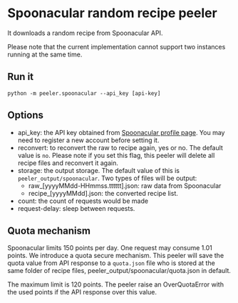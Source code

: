 # Spoonacular random recipe peeler

It downloads a random recipe from Spoonacular API.

Please note that the current implementation cannot support two instances running at the same time.

## Run it

```shell
python -m peeler.spoonacular --api_key [api-key]
```

## Options

* api_key: the API key obtained from [Spoonacular profile page](https://spoonacular.com/food-api/console#Profile). You may need to register a new account before setting it.
* reconvert: to reconvert the raw to recipe again, yes or no. The default value is `no`. Please note if you set this flag, this peeler will delete all recipe files and reconvert it again.  
* storage: the output storage. The default value of this is `peeler_output/spoonacular`. Two types of files will be output:
  * raw_[yyyyMMdd-HHmmss.tttttt].json: raw data from Spoonacular
  * recipe_[yyyyMMdd].json: the converted recipe list.
* count: the count of requests would be made
* request-delay: sleep between requests.

## Quota mechanism
Spoonacular limits 150 points per day. One request may consume 1.01 points. We introduce a quota secure mechanism. This
peeler will save the quota value from API response to a `quota.json` file who is stored at the same folder of recipe
files, peeler_output/spoonacular/quota.json in default.

The maximum limit is 120 points. The peeler raise an OverQuotaError with the used points if the API response over this value.
